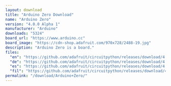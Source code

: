```yaml
---
layout: download
title: "Arduino Zero Download"
name: "Arduino Zero"
version: "4.0.0 Alpha 1"
manufacturer: "Arduino"
downloads: "5324"
board_url: "https://www.arduino.cc"
board_image: "https://cdn-shop.adafruit.com/970x728/2488-19.jpg"
description: "Arduino Zero is a board."
files:
  "en": "https://github.com/adafruit/circuitpython/releases/download/4.0.0-alpha.1/adafruit-circuitpython-arduino_zero-en_US-4.0.0-alpha.1.bin"
  "de": "https://github.com/adafruit/circuitpython/releases/download/4.0.0-alpha.1/adafruit-circuitpython-arduino_zero-de_DE-4.0.0-alpha.1.bin"
  "es": "https://github.com/adafruit/circuitpython/releases/download/4.0.0-alpha.1/adafruit-circuitpython-arduino_zero-es-4.0.0-alpha.1.bin"
  "fil": "https://github.com/adafruit/circuitpython/releases/download/4.0.0-alpha.1/adafruit-circuitpython-arduino_zero-fil-4.0.0-alpha.1.bin"
permalink: "/download/Arduino+Zero/"
---
```

